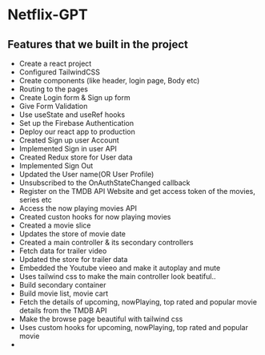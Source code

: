 # Netflix-GPT

## Features that we built in the project

- Create a react project
- Configured TailwindCSS
- Create components (like header, login page, Body etc)
- Routing to the pages
- Create Login form & Sign up form
- Give Form Validation
- Use useState and useRef hooks
- Set up the Firebase Authentication
- Deploy our react app to production
- Created Sign up user Account
- Implemented Sign in user API
- Created Redux store for User data
- Implemented Sign Out
- Updated the User name(OR User Profile)
- Unsubscribed to the OnAuthStateChanged callback 
- Register on the TMDB API Website and get access token of the movies, series etc
- Access the now playing movies API
- Created custon hooks for now playing movies
- Created a movie slice
- Updates the store of movie date
- Created a main controller & its secondary controllers
- Fetch data for trailer video
- Updated the store for trailer data
- Embedded the Youtube vieeo and make it autoplay and mute
- Uses tailwind css to make the main controller look beatiful..
- Build secondary container
- Build movie list, movie cart
- Fetch the details of upcoming, nowPlaying, top rated and popular movie details from the TMDB API
- Make the browse page beautiful with tailwind css
- Uses custom hooks for upcoming, nowPlaying, top rated and popular movie
- 
